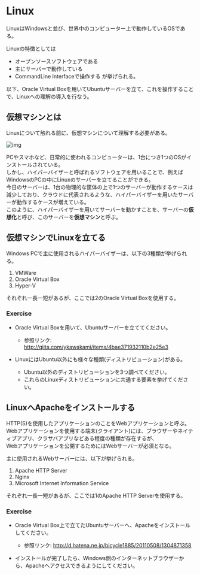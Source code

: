 # Linux
LinuxはWindowsと並び、世界中のコンピューター上で動作しているOSである。  

Linuxの特徴としては
- オープンソースソフトウェアである
- 主にサーバーで動作している
- CommandLine Interfaceで操作する
が挙げられる。  

以下、Oracle Virtual Boxを用いてUbuntuサーバーを立て、これを操作することで、Linuxへの理解の導入を行なう。

## 仮想マシンとは
Linuxについて触れる前に、仮想マシンについて理解する必要がある。  

![img](http://www.networld.co.jp/files/3414/3937/0302/sol1_image03.jpg)

PCやスマホなど、日常的に使われるコンピューターは、1台につき1つのOSがインストールされている。  
しかし、ハイパーバイザーと呼ばれるソフトウェアを用いることで、例えばWindowsのPCの中にLinuxのサーバーを立てることができる。  
今日のサーバーは、1台の物理的な筐体の上で1つのサーバーが動作するケースは減少しており、クラウドに代表されるような、ハイパーバイザーを用いたサーバーが動作するケースが増えている。   
このように、ハイパーバイザーを用いてサーバーを動かすことを、サーバーの**仮想化**と呼び、このサーバーを**仮想マシン**と呼ぶ。  

## 仮想マシンでLinuxを立てる
Windows PCで主に使用されるハイパーバイザーは、以下の3種類が挙げられる。

1.  VMWare
2.  Oracle Virtual Box
3.  Hyper-V

それぞれ一長一短があるが、ここでは2のOracle Virtual Boxを使用する。

### Exercise
- Oracle Virtual Boxを用いて、Ubuntuサーバーを立ててください。
  - 参照リンク: http://qiita.com/ykawakami/items/4bae371932110b2e25e3

- LinuxにはUbuntu以外にも様々な種類(ディストリビューション)がある。  
  - Ubuntu以外のディストリビューションを3つ調べてください。  
  - これらのLinuxディストリビューションに共通する要素を挙げてください。

## LinuxへApacheをインストールする
HTTP(S)を使用したアプリケーションのことをWebアプリケーションと呼ぶ。  
Webアプリケーションを使用する端末(クライアント)には、ブラウザーやネイティブアプリ、クラサバアプリなどある程度の種類が存在するが、  
Webアプリケーションを公開するためにはWebサーバーが必須となる。  

主に使用されるWebサーバーには、以下が挙げられる。

1.  Apache HTTP Server
2.  Nginx
3.  Microsoft Internet Information Service

それぞれ一長一短があるが、ここでは1のApache HTTP Serverを使用する。

### Exercise
- Oracle Virtual Box上で立てたUbuntuサーバーへ、Apacheをインストールしてください。  
  - 参照リンク: http://d.hatena.ne.jp/bicycle1885/20110508/1304871358

- インストールが完了したら、Windows側のインターネットブラウザーから、Apacheへアクセスできるようにしてください。  



